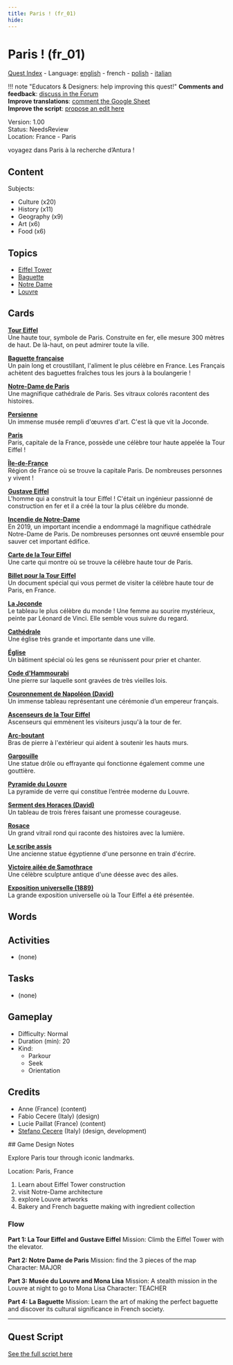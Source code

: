 ```yaml
---
title: Paris ! (fr_01)
hide:
---
```


# Paris ! (fr_01)
[Quest Index](./index.fr.md) - Language: [english](./fr_01.md) - french - [polish](./fr_01.pl.md) - [italian](./fr_01.it.md)

!!! note "Educators & Designers: help improving this quest!"
    **Comments and feedback**: [discuss in the Forum](https://vgwb.discourse.group/t/fr-01-paris/23/1)  
    **Improve translations**: [comment the Google Sheet](https://docs.google.com/spreadsheets/d/1FPFOy8CHor5ArSg57xMuPAG7WM27-ecDOiU-OmtHgjw/edit?gid=755037318#gid=755037318)  
    **Improve the script**: [propose an edit here](https://github.com/vgwb/Antura/blob/main/Assets/_discover/_quests/FR_01%20Paris/FR_01%20Paris%20-%20Yarn%20Script.yarn)  

Version: 1.00  
Status: NeedsReview  
Location: France - Paris

voyagez dans Paris à la recherche d’Antura !

## Content
Subjects: 

  - Culture (x20)
  - History (x11)
  - Geography (x9)
  - Art (x6)
  - Food (x6)

## Topics
- [Eiffel Tower](../topics/index.md#eiffel-tower)
- [Baguette](../topics/index.md#baguette)
- [Notre Dame](../topics/index.md#notredame)
- [Louvre](../topics/index.md#louvre)


## Cards
**[Tour Eiffel](../cards/index.md#eiffel_tower)**  
Une haute tour, symbole de Paris. Construite en fer, elle mesure 300 mètres de haut. De là-haut, on peut admirer toute la ville.  

**[Baguette française](../cards/index.md#food_baguette)**  
Un pain long et croustillant, l'aliment le plus célèbre en France. Les Français achètent des baguettes fraîches tous les jours à la boulangerie !  

**[Notre-Dame de Paris](../cards/index.md#notre_dame_de_paris)**  
Une magnifique cathédrale de Paris. Ses vitraux colorés racontent des histoires.  

**[Persienne](../cards/index.md#louvre)**  
Un immense musée rempli d'œuvres d'art. C'est là que vit la Joconde.  

**[Paris](../cards/index.md#capital_paris)**  
Paris, capitale de la France, possède une célèbre tour haute appelée la Tour Eiffel !  

**[Île-de-France](../cards/index.md#ile_de_france)**  
Région de France où se trouve la capitale Paris. De nombreuses personnes y vivent !  

**[Gustave Eiffel](../cards/index.md#gustave_eiffel)**  
L'homme qui a construit la tour Eiffel ! C'était un ingénieur passionné de construction en fer et il a créé la tour la plus célèbre du monde.  

**[Incendie de Notre-Dame](../cards/index.md#notre_dame_de_paris_fire)**  
En 2019, un important incendie a endommagé la magnifique cathédrale Notre-Dame de Paris. De nombreuses personnes ont œuvré ensemble pour sauver cet important édifice.  

**[Carte de la Tour Eiffel](../cards/index.md#eiffel_tower_map)**  
Une carte qui montre où se trouve la célèbre haute tour de Paris.  

**[Billet pour la Tour Eiffel](../cards/index.md#eiffel_tower_ticket)**  
Un document spécial qui vous permet de visiter la célèbre haute tour de Paris, en France.  

**[La Joconde](../cards/index.md#art_monalisa)**  
Le tableau le plus célèbre du monde ! Une femme au sourire mystérieux, peinte par Léonard de Vinci. Elle semble vous suivre du regard.  

**[Cathédrale](../cards/index.md#cathedral)**  
Une église très grande et importante dans une ville.  

**[Église](../cards/index.md#church)**  
Un bâtiment spécial où les gens se réunissent pour prier et chanter.  

**[Code d'Hammourabi](../cards/index.md#code_of_hammurabi)**  
Une pierre sur laquelle sont gravées de très vieilles lois.  

**[Couronnement de Napoléon (David)](../cards/index.md#coronation_of_napoleon_david)**  
Un immense tableau représentant une cérémonie d’un empereur français.  

**[Ascenseurs de la Tour Eiffel](../cards/index.md#eiffel_tower_elevators)**  
Ascenseurs qui emmènent les visiteurs jusqu'à la tour de fer.  

**[Arc-boutant](../cards/index.md#flying_buttress)**  
Bras de pierre à l'extérieur qui aident à soutenir les hauts murs.  

**[Gargouille](../cards/index.md#gargoyle)**  
Une statue drôle ou effrayante qui fonctionne également comme une gouttière.  

**[Pyramide du Louvre](../cards/index.md#louvre_pyramid)**  
La pyramide de verre qui constitue l’entrée moderne du Louvre.  

**[Serment des Horaces (David)](../cards/index.md#oath_of_the_horatii_david)**  
Un tableau de trois frères faisant une promesse courageuse.  

**[Rosace](../cards/index.md#rose_window)**  
Un grand vitrail rond qui raconte des histoires avec la lumière.  

**[Le scribe assis](../cards/index.md#the_seated_scribe)**  
Une ancienne statue égyptienne d'une personne en train d'écrire.  

**[Victoire ailée de Samothrace](../cards/index.md#winged_victory_of_samothrace)**  
Une célèbre sculpture antique d'une déesse avec des ailes.  

**[Exposition universelle (1889)](../cards/index.md#worlds_fair_1889)**  
La grande exposition universelle où la Tour Eiffel a été présentée.  

## Words
## Activities
- (none)

## Tasks
- (none)
## Gameplay
- Difficulty: Normal
- Duration (min): 20
- Kind:
  - Parkour
  - Seek
  - Orientation
## Credits
- Anne (France) (content)
- Fabio Cecere (Italy) (design)
- Lucie Paillat (France) (content)
- [Stefano Cecere](https://stefanocecere.com) (Italy) (design, development)

## Game Design Notes

Explore Paris tour through iconic landmarks. 

Location:
Paris, France

1. Learn about Eiffel Tower construction
2. visit Notre-Dame architecture
3. explore Louvre artworks
4. Bakery and French baguette making with ingredient collection

### Flow

**Part 1: La Tour Eiffel and Gustave Eiffel**
Mission: Climb the Eiffel Tower with the elevator.

**Part 2: Notre Dame de Paris**
Mission: find the 3 pieces of the map
Character: MAJOR

**Part 3: Musée du Louvre and Mona Lisa**
Mission: A stealth mission in the Louvre at night to go to Mona Lisa
Character: TEACHER

**Part 4: La Baguette**
Mission: Learn the art of making the perfect baguette and discover its cultural significance in French society.


---

## Quest Script

[See the full script here](./fr_01-script.fr.md)
